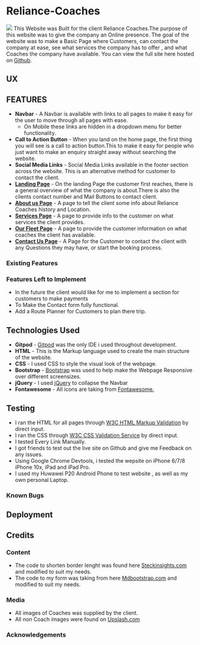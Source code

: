 # Reliance-Coaches
![](https://github.com/waynecrawley/Reliance-Coaches/blob/master/assets/images/websitemockup.jpg?raw=true)
This Website was Built for the client Reliance Coaches.The purpose of this website was to give the company an Online presence.
The goal of the website was to make a Basic Page where Customers, can contact the company at ease, see what services the company has to  offer ,
and what Coaches the company have available. You can view the full site here hosted on [Github](https://waynecrawley.github.io/Reliance-Coaches/).
## UX
## FEATURES
+ **Navbar** - A Navbar is available with links to all pages to make it easy for the user to move through all pages with ease.
  * On Mobile these links are hidden in a dropdown menu for better functionality.
+ **Call to Action Button** - When you land on the home page, the first thing you will see is a call to action button.This to make it easy for people who just want to make an enquiry straight away without searching the website.
+ **Social Media Links** - Social Media Links available in the footer section across the website. This is an alternative method for customer to contact the client.
+ [**Landing Page**](https://waynecrawley.github.io/Reliance-Coaches/index.html) - On the landing Page the customer first reaches, there is a general overview of what the company is about.There is also the clients contact number and Mail Buttons to contact client.
+ [**About us Page**](https://waynecrawley.github.io/Reliance-Coaches/aboutus.html) - A page to tell the client some info about Reliance Coaches history and Location.
+ [**Services Page**](https://waynecrawley.github.io/Reliance-Coaches/services.html) - A page to provide info to the customer on what services the client provides.
+ [**Our Fleet Page**](https://waynecrawley.github.io/Reliance-Coaches/ourfleet.html) - A page to provide the customer information on what coaches the client has available.
+ [**Contact Us Page**](https://waynecrawley.github.io/Reliance-Coaches/contactus.html) - A Page for the Customer to contact the client with any Questions they may have, or start the booking process.
### Existing Features
### Features Left to Implement
+ In the future the client would like for me to implement a section for customers to make payments
+ To Make the Contact form fully functional.
+ Add a Route Planner for Customers to plan there trip.
## Technologies Used
+ **Gitpod** - [Gitpod](https://www.gitpod.io/) was the only IDE i used throughout development.
+ **HTML** - This is the Markup language used to create the main structure of the website.
+ **CSS** - I used CSS to style the visual look of the webpage.
+ **Bootstrap** - [Bootstrap](https://getbootstrap.com/) was used to help make the Webpage Responsive over different screensizes.
+ **jQuery** - I used [jQuery](https://jquery.com/) to collapse the Navbar 
+ **Fontawesome** - All icons are taking from [Fontawesome.](https://fontawesome.com/)                                                               

## Testing
+ I ran the HTML for all pages through [W3C HTML Markup Validation](https://validator.w3.org/) by direct input.
+ I ran the CSS through [W3C CSS Validation Service](http://www.css-validator.org/) by direct input.
+ I tested Every Link Manually.
+ I got friends to test out the live site on Github and give me Feedback on any issues.
+ Using Google Chrome Devtools, i tested the wepsite on iPhone 6/7/8 iPhone 10x, iPad and iPad Pro.
+ I used my Huwawei P20 Android Phone to test website , as well as my own personal Laptop.

### Known Bugs
## Deployment
## Credits
### Content

* The code to shorten border lenght was found here [Steckinsights.com](https://www.steckinsights.com/shorten-length-border-bottom-pure-css/) and modified to suit my needs.
* The code to my form was taking from here [Mdbootstrap.com](https://mdbootstrap.com/docs/jquery/forms/basic/) and modified to suit my needs.
### Media
* All images of Coaches was supplied by the client.
* All non Coach images were found on [Upslash.com](https://unsplash.com/)
### Acknowledgements
